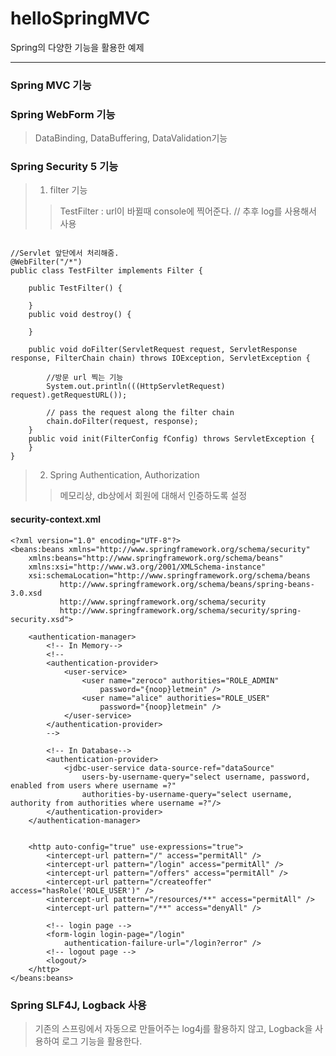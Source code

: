 # helloSpringMVC
Spring의 다양한 기능을 활용한 예제  
* * * 

### Spring MVC 기능
>

### Spring WebForm 기능
> DataBinding, DataBuffering, DataValidation기능

### Spring Security 5 기능
> 1. filter 기능 
>> TestFilter  : url이 바뀔때 console에 찍어준다. // 추후 log를 사용해서 사용   
<pre><code>
//Servlet 앞단에서 처리해줌.
@WebFilter("/*")
public class TestFilter implements Filter {

    public TestFilter() {
    	
    }
	public void destroy() {
		
	}
	
	public void doFilter(ServletRequest request, ServletResponse response, FilterChain chain) throws IOException, ServletException {
		
		//방문 url 찍는 기능 
		System.out.println(((HttpServletRequest) request).getRequestURL());
	
		// pass the request along the filter chain
		chain.doFilter(request, response);
	}
	public void init(FilterConfig fConfig) throws ServletException {
	}
}    
</code></pre>

> 2. Spring Authentication, Authorization 
>> 메모리상, db상에서 회원에 대해서 인증하도록 설정
>> 
#### security-context.xml      
~~~
<?xml version="1.0" encoding="UTF-8"?>
<beans:beans xmlns="http://www.springframework.org/schema/security"
	xmlns:beans="http://www.springframework.org/schema/beans"
	xmlns:xsi="http://www.w3.org/2001/XMLSchema-instance"
	xsi:schemaLocation="http://www.springframework.org/schema/beans
           http://www.springframework.org/schema/beans/spring-beans-3.0.xsd
           http://www.springframework.org/schema/security
           http://www.springframework.org/schema/security/spring-security.xsd">
           
    <authentication-manager>
    	<!-- In Memory-->
		<!-- 
		<authentication-provider>
			<user-service>
				<user name="zeroco" authorities="ROLE_ADMIN"
					password="{noop}letmein" />
				<user name="alice" authorities="ROLE_USER"
					password="{noop}letmein" />
			</user-service>
		</authentication-provider> 
		-->
		
		<!-- In Database-->
		<authentication-provider>
			<jdbc-user-service data-source-ref="dataSource"
				users-by-username-query="select username, password, enabled from users where username =?" 
				authorities-by-username-query="select username, authority from authorities where username =?"/>
		</authentication-provider>
    </authentication-manager>


    <http auto-config="true" use-expressions="true">
		<intercept-url pattern="/" access="permitAll" />
		<intercept-url pattern="/login" access="permitAll" />
		<intercept-url pattern="/offers" access="permitAll" />
		<intercept-url pattern="/createoffer" access="hasRole('ROLE_USER')" />
		<intercept-url pattern="/resources/**" access="permitAll" />
		<intercept-url pattern="/**" access="denyAll" />
		
		<!-- login page -->
		<form-login login-page="/login"
			authentication-failure-url="/login?error" />
		<!-- logout page -->
		<logout/>
    </http>
</beans:beans>   
~~~

### Spring SLF4J, Logback 사용
> 기존의 스프링에서 자동으로 만들어주는 log4j를 활용하지 않고, Logback을 사용하여 로그 기능을 활용한다.
